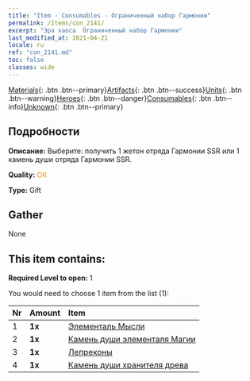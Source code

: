 ```yaml
---
title: "Item - Consumables - Ограниченный набор Гармонии"
permalink: /Items/con_2141/
excerpt: "Эра хаоса  Ограниченный набор Гармонии"
last_modified_at: 2021-04-21
locale: ru
ref: "con_2141.md"
toc: false
classes: wide
---
```

 [Materials](/ru/Items/){: .btn .btn--primary}[Artifacts](/ru/Items/Artifacts/){: .btn .btn--success}[Units](/ru/Items/Units/){: .btn .btn--warning}[Heroes](/ru/Items/Heroes/){: .btn .btn--danger}[Consumables](/ru/Items/Consumables/){: .btn .btn--info}[Unknown](/ru/Items/Unknown/){: .btn .btn--primary}

## Подробности
 **Описание:** Выберите: получить 1 жетон отряда Гармонии SSR или 1 камень души отряда Гармонии SSR.

 **Quality:** <span style="color: #FF8C00">OK</span>

 **Type:** Gift

## Gather

  None

## This item contains:

 **Required Level to open:** 1

 You would need to choose 1 item from the list (1):

  | Nr | Amount |     Item    |
  |:---|:-------|:------------|
  | 1 |  **1x** | [Элементаль Мысли](/ru/Items/unt_267/) |  | 
  | 2 |  **1x** | [Камень души элементаля Магии](/ru/Items/unt_347/) |  | 
  | 3 |  **1x** | [Лепреконы](/ru/Items/unt_270/) |  | 
  | 4 |  **1x** | [Камень души хранителя древа](/ru/Items/unt_349/) |  | 
